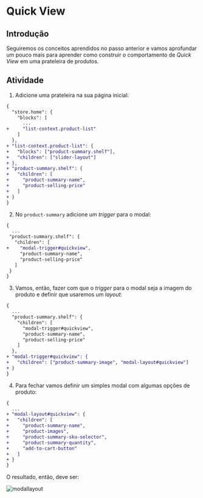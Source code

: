 # Quick View

## Introdução 

Seguiremos os conceitos aprendidos no passo anterior e vamos aprofundar um pouco mais para aprender como construir o comportamento de _Quick View_ em uma prateleira de produtos.

## Atividade

1. Adicione uma prateleira na sua página inicial:

```diff
{
  "store.home": {
    "blocks": [
      ...
+     "list-context.product-list"
    ]
  },
+ "list-context.product-list": {
+   "blocks": ["product-summary.shelf"],
+   "children": ["slider-layout"]
+ },
+ "product-summary.shelf": {
+   "children": [
+     "product-summary-name",
+     "product-selling-price"
+   ]
+ }
}
```

2. No `product-summary` adicione um _trigger_ para o modal: 

```diff
{
  ...
 "product-summary.shelf": {
   "children": [
+    "modal-trigger#quickview",
     "product-summary-name",
     "product-selling-price"
   ]
 }
}
```

3. Vamos, então, fazer com que o _trigger_ para o modal seja a imagem do produto e definir que usaremos um _layout_:

```diff
{
  ...
  "product-summary.shelf": {
    "children": [
      "modal-trigger#quickview",
      "product-summary-name",
      "product-selling-price"
    ]
  },
+ "modal-trigger#quickview": {
+   "children": ["product-summary-image", "modal-layout#quickview"]
+ }
}
```

4. Para fechar vamos definir um simples modal com algumas opções de produto:

```diff
{
  ...
+ "modal-layout#quickview": {
+   "children": [
+     "product-summary-name",
+     "product-images",
+     "product-summary-sku-selector",
+     "product-summary-quantity",
+     "add-to-cart-button"
+   ]
+ }
}
```

O resultado, então, deve ser:

![modallayout](https://user-images.githubusercontent.com/18701182/90278764-585c3d00-de3e-11ea-8fa9-491a1cfd6001.gif)
  
